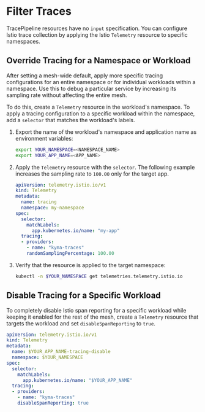 # Filter Traces

TracePipeline resources have no `input` specification. You can configure Istio trace collection by applying the Istio `Telemetry` resource to specific namespaces.

## Override Tracing for a Namespace or Workload

After setting a mesh-wide default, apply more specific tracing configurations for an entire namespace or for individual workloads within a namespace. Use this to debug a particular service by increasing its sampling rate without affecting the entire mesh.

To do this, create a `Telemetry` resource in the workload's namespace. To apply a tracing configuration to a specific workload within the namespace, add a `selector` that matches the workload's labels.

1. Export the name of the workload's namespace and application name as environment variables:

   ```bash
   export YOUR_NAMESPACE=<NAMESPACE_NAME>
   export YOUR_APP_NAME=<APP_NAME>
   ```

2. Apply the `Telemetry` resource with the `selector`. The following example increases the sampling rate to `100.00` only for the target app.

   ```yaml
   apiVersion: telemetry.istio.io/v1
   kind: Telemetry
   metadata:
     name: tracing
     namespace: my-namespace
   spec:
     selector:
       matchLabels:
         app.kubernetes.io/name: "my-app"
     tracing:
     - providers:
       - name: "kyma-traces"
       randomSamplingPercentage: 100.00
   ```

3. Verify that the resource is applied to the target namespace:

   ```bash
   kubectl -n $YOUR_NAMESPACE get telemetries.telemetry.istio.io
   ```

## Disable Tracing for a Specific Workload

To completely disable Istio span reporting for a specific workload while keeping it enabled for the rest of the mesh, create a `Telemetry` resource that targets the workload and set `disableSpanReporting` to `true`.

```yaml
apiVersion: telemetry.istio.io/v1
kind: Telemetry
metadata:
  name: $YOUR_APP_NAME-tracing-disable
  namespace: $YOUR_NAMESPACE
spec:
  selector:
    matchLabels:
      app.kubernetes.io/name: "$YOUR_APP_NAME"
  tracing:
  - providers:
    - name: "kyma-traces"
    disableSpanReporting: true
```
